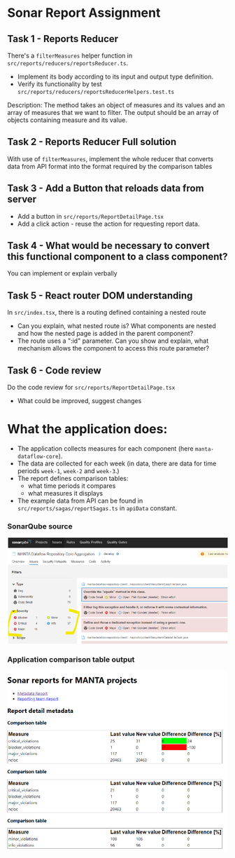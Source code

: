 # Sonar Report Assignment

## Task 1 - Reports Reducer
There's a `filterMeasures` helper function in `src/reports/reducers/reportsReducer.ts`.
* Implement its body according to its input and output type definition.
* Verify its functionality by test `src/reports/reducers/reportsReducerHelpers.test.ts`

Description: The method takes an object of measures and its values and an array of measures that we want to filter. The output should be an array of objects containing measure and its value.

## Task 2 - Reports Reducer Full solution
With use of `filterMeasures`, implement the whole reducer that converts data from API format into the format required by the comparison tables

## Task 3 - Add a Button that reloads data from server
* Add a button in `src/reports/ReportDetailPage.tsx`
* Add a click action - reuse the action for requesting report data.

## Task 4 - What would be necessary to convert this functional component to a class component?
You can implement or explain verbally

## Task 5 - React router DOM understanding
In `src/index.tsx`, there is a routing defined containing a nested route
* Can you explain, what nested route is? What components are nested and how the nested page is added in the parent component?
* The route uses a ":id" parameter. Can you show and explain, what mechanism allows the component to access this route parameter? 

## Task 6 - Code review
Do the code review for `src/reports/ReportDetailPage.tsx`
* What could be improved, suggest changes

# What the application does:
* The application collects measures for each component (here `manta-dataflow-core`).
* The data are collected for each week (in data, there are data for time periods `week-1`, `week-2` and `week-3`.)
* The report defines comparison tables:
  * what time periods it compares
  * what measures it displays
* The example data from API can be found in `src/reports/sagas/reportSagas.ts` in `apiData` constant.

### SonarQube source
![img_1.png](img_1.png)

### Application comparison table output
![img.png](img.png)